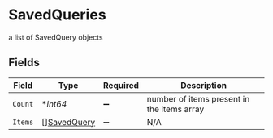 # SavedQueries

a list of SavedQuery objects


## Fields

| Field                                             | Type                                              | Required                                          | Description                                       |
| ------------------------------------------------- | ------------------------------------------------- | ------------------------------------------------- | ------------------------------------------------- |
| `Count`                                           | **int64*                                          | :heavy_minus_sign:                                | number of items present in the items array        |
| `Items`                                           | [][SavedQuery](../../models/shared/savedquery.md) | :heavy_minus_sign:                                | N/A                                               |